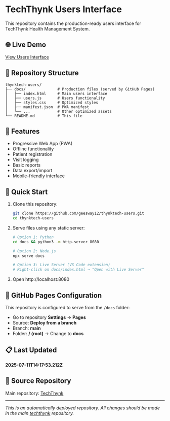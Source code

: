 # TechThynk Users Interface

This repository contains the production-ready users interface for TechThynk Health Management System.

## 🌐 Live Demo
[View Users Interface](https://geesway12.github.io/thynktech-users/)

## 📁 Repository Structure
```
thynktech-users/
├── docs/              # Production files (served by GitHub Pages)
│   ├── index.html     # Main users interface
│   ├── users.js       # Users functionality
│   ├── styles.css     # Optimized styles
│   ├── manifest.json  # PWA manifest
│   └── ...            # Other optimized assets
└── README.md          # This file
```

## 📱 Features
- Progressive Web App (PWA)
- Offline functionality
- Patient registration
- Visit logging
- Basic reports
- Data export/import
- Mobile-friendly interface

## 🚀 Quick Start
1. Clone this repository:
   ```bash
   git clone https://github.com/geesway12/thynktech-users.git
   cd thynktech-users
   ```

2. Serve files using any static server:
   ```bash
   # Option 1: Python
   cd docs && python3 -m http.server 8080
   
   # Option 2: Node.js
   npx serve docs
   
   # Option 3: Live Server (VS Code extension)
   # Right-click on docs/index.html → "Open with Live Server"
   ```

3. Open http://localhost:8080

## 🔧 GitHub Pages Configuration
This repository is configured to serve from the `/docs` folder:
- Go to repository **Settings** → **Pages**
- Source: **Deploy from a branch**
- Branch: **main**
- Folder: **/ (root)** → Change to **docs**

## 📋 Last Updated
**2025-07-11T14:17:53.212Z**

## 🔗 Source Repository
Main repository: [TechThynk](https://github.com/geesway12/techthynk)

---
*This is an automatically deployed repository. All changes should be made in the main [techthynk](https://github.com/geesway12/techthynk) repository.*